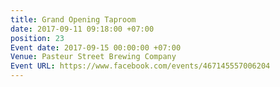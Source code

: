 ```yaml
---
title: Grand Opening Taproom
date: 2017-09-11 09:18:00 +07:00
position: 23
Event date: 2017-09-15 00:00:00 +07:00
Venue: Pasteur Street Brewing Company
Event URL: https://www.facebook.com/events/467145557006204
---
```


